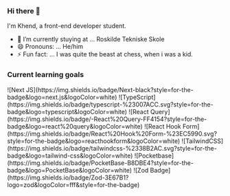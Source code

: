 ### Hi there 👋
I'm Khend, a front-end developer student.

- 🔭 I’m currently stuying at ... Roskilde Tekniske Skole
- 😄 Pronouns: ... He/him
- ⚡ Fun fact: ... I was quite the beast at chess, when i was a kid.

<h3>Current learning goals</h3>
![Next JS](https://img.shields.io/badge/Next-black?style=for-the-badge&logo=next.js&logoColor=white)
![TypeScript](https://img.shields.io/badge/typescript-%23007ACC.svg?style=for-the-badge&logo=typescript&logoColor=white)
![React Query](https://img.shields.io/badge/-React%20Query-FF4154?style=for-the-badge&logo=react%20query&logoColor=white)
![React Hook Form](https://img.shields.io/badge/React%20Hook%20Form-%23EC5990.svg?style=for-the-badge&logo=reacthookform&logoColor=white)
![TailwindCSS](https://img.shields.io/badge/tailwindcss-%2338B2AC.svg?style=for-the-badge&logo=tailwind-css&logoColor=white)
![Pocketbase](https://img.shields.io/badge/PocketBase-B8DBE4?style=for-the-badge&logo=PocketBase&logoColor=white)
![Zod Badge](https://img.shields.io/badge/Zod-3E67B1?logo=zod&logoColor=fff&style=for-the-badge)

<!--
**kpauner/kpauner** is a ✨ _special_ ✨ repository because its `README.md` (this file) appears on your GitHub profile.

Here are some ideas to get you started:

- 🔭 I’m currently working on ... My personal portfolio
- 🌱 I’m currently learning ... Introductionary reactjs and next
- 👯 I’m looking to collaborate on ... Smaller next projects
- 🤔 I’m looking for help with ... basic nextjs
- 💬 Ask me about ...
- 📫 How to reach me: ...
- 😄 Pronouns: ... He/him
- ⚡ Fun fact: ...
-->
